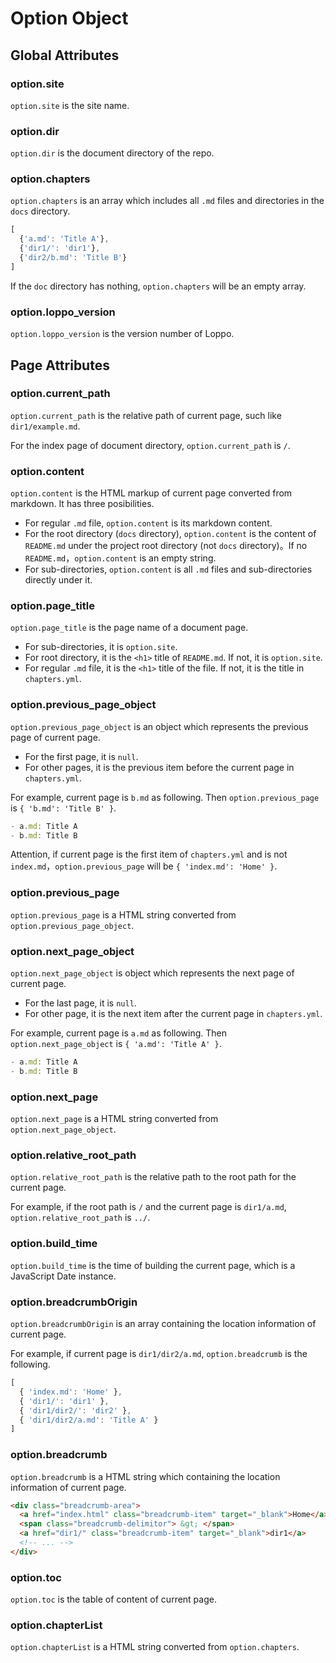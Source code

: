 # Option Object

## Global Attributes

### option.site

`option.site` is the site name.

### option.dir

`option.dir` is the document directory of the repo.

### option.chapters

`option.chapters` is an array which includes all `.md` files and directories in the `docs` directory.

```javascript
[
  {'a.md': 'Title A'},
  {'dir1/': 'dir1'},
  {'dir2/b.md': 'Title B'}
]
```

If the `doc` directory has nothing, `option.chapters` will be an empty array.

### option.loppo_version

`option.loppo_version` is the version number of Loppo.

## Page Attributes

### option.current_path

`option.current_path` is the relative path of current page, such like `dir1/example.md`.

For the index page of document directory, `option.current_path` is `/`.

### option.content

`option.content` is the HTML markup of current page converted from markdown. It has three posibilities.

- For regular `.md` file, `option.content` is its markdown content.
- For the root directory (`docs` directory), `option.content` is the content of `README.md` under the project root directory (not `docs` directory)。If no `README.md`，`option.content` is an empty string.
- For sub-directories, `option.content` is all `.md` files and sub-directories directly under it.

### option.page_title

`option.page_title` is the page name of a document page.

- For sub-directories, it is `option.site`.
- For root directory, it is the `<h1>` title of `README.md`. If not, it is `option.site`.
- For regular `.md` file, it is the `<h1>` title of the file. If not, it is the title in `chapters.yml`.

### option.previous_page_object

`option.previous_page_object` is an object which represents the previous page of current page.

- For the first page, it is `null`.
- For other pages, it is the previous item before the current page in `chapters.yml`.

For example, current page is `b.md` as following. Then `option.previous_page` is `{ 'b.md': 'Title B' }`.

```javascript
- a.md: Title A
- b.md: Title B
```

Attention, if current page is the first item of `chapters.yml` and is not `index.md`，`option.previous_page` will be `{ 'index.md': 'Home' }`.

### option.previous_page

`option.previous_page` is a HTML string converted from `option.previous_page_object`.

### option.next_page_object

`option.next_page_object` is object which represents the next page of current page.

- For the last page, it is `null`.
- For other page, it is the next item after the current page in `chapters.yml`.

For example, current page is `a.md` as following. Then `option.next_page_object` is `{ 'a.md': 'Title A' }`.

```javascript
- a.md: Title A
- b.md: Title B
```

### option.next_page

`option.next_page` is a HTML string converted from `option.next_page_object`.

### option.relative_root_path

`option.relative_root_path` is the relative path to the root path for the current page.

For example, if the root path is `/` and the current page is `dir1/a.md`, `option.relative_root_path` is `../`.

### option.build_time

`option.build_time` is the time of building the current page, which is a JavaScript Date instance.

### option.breadcrumbOrigin

`option.breadcrumbOrigin` is an array containing the location information of current page.

For example, if current page is `dir1/dir2/a.md`, `option.breadcrumb` is the following.

```javascript
[
  { 'index.md': 'Home' },
  { 'dir1/': 'dir1' },
  { 'dir1/dir2/': 'dir2' },
  { 'dir1/dir2/a.md': 'Title A' }
]
```

### option.breadcrumb

`option.breadcrumb` is a HTML string which containing the location information of current page.

```html
<div class="breadcrumb-area">
  <a href="index.html" class="breadcrumb-item" target="_blank">Home</a>
  <span class="breadcrumb-delimitor"> &gt; </span>
  <a href="dir1/" class="breadcrumb-item" target="_blank">dir1</a>
  <!-- ... -->
</div>
```

### option.toc

`option.toc` is the table of content of current page.

### option.chapterList

`option.chapterList` is a HTML string converted from `option.chapters`.
